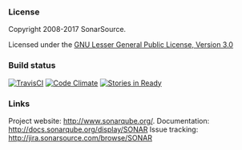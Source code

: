 ### License

Copyright 2008-2017 SonarSource.

Licensed under the [GNU Lesser General Public License, Version 3.0](http://www.gnu.org/licenses/lgpl.txt)

### Build status

[![TravisCI](https://travis-ci.org/pmpavlov/sonarqube.svg?branch=master)](https://travis-ci.org/pmpavlov/sonarqube)
[![Code Climate](https://codeclimate.com/github/pmpavlov/sonarqube/badges/gpa.svg)](https://codeclimate.com/github/pmpavlov/sonarqube)
[![Stories in Ready](https://badge.waffle.io/pmpavlov/sonarqube.svg?label=ready&title=Ready)](http://waffle.io/pmpavlov/sonarqube)

### Links

Project website: <http://www.sonarqube.org/>.
Documentation: <http://docs.sonarqube.org/display/SONAR>
Issue tracking: <http://jira.sonarsource.com/browse/SONAR>
